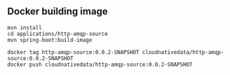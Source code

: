 ## Docker building image

```shell
mvn install
cd applications/http-amqp-source 
mvn spring-boot:build-image
```

```shell
docker tag http-amqp-source:0.0.2-SNAPSHOT cloudnativedata/http-amqp-source:0.0.2-SNAPSHOT
docker push cloudnativedata/http-amqp-source:0.0.2-SNAPSHOT
```

